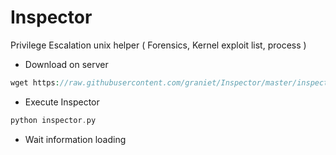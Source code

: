# Inspector
Privilege Escalation unix helper ( Forensics, Kernel exploit list, process )

+ Download  on server
```PHP
wget https://raw.githubusercontent.com/graniet/Inspector/master/inspector.py
```
+ Execute Inspector
```PHP
python inspector.py
```
+ Wait information loading
